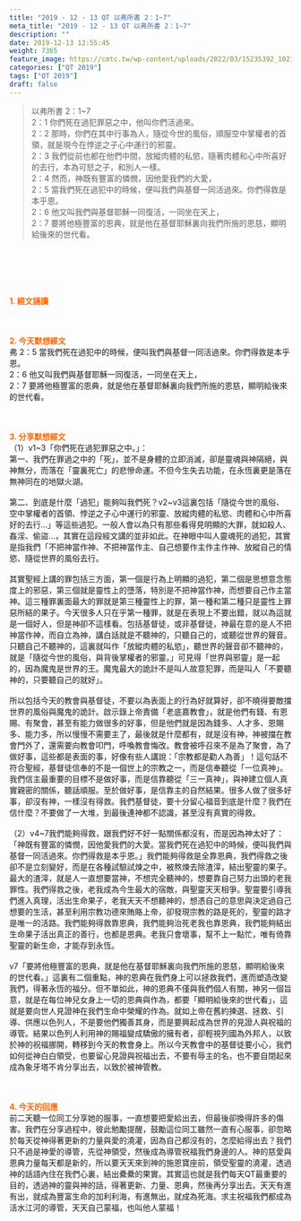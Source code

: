 ```yaml
---
title: "2019 - 12 - 13 QT 以弗所書 2：1~7"
meta_title: "2019 - 12 - 13 QT 以弗所書 2：1~7"
description: ""
date: 2019-12-13 12:55:45
weight: 7365
feature_image: https://cmtc.tw/wp-content/uploads/2022/03/15235392_10211799862337740_180693556567566654_o-1.webp
categories: ["QT 2019"]
tags: ["QT 2019"]
draft: false
---
```


<blockquote>以弗所書 2：1~7<br />
2：1 你們死在過犯罪惡之中，他叫你們活過來。<br />
2：2 那時，你們在其中行事為人，隨從今世的風俗，順服空中掌權者的首領，就是現今在悖逆之子心中運行的邪靈。<br />
2：3 我們從前也都在他們中間，放縱肉體的私慾，隨著肉體和心中所喜好的去行，本為可怒之子，和別人一樣。<br />
2：4 然而，神既有豐富的憐憫，因他愛我們的大愛，<br />
2：5 當我們死在過犯中的時候，便叫我們與基督一同活過來。你們得救是本乎恩。<br />
2：6 他又叫我們與基督耶穌一同復活，一同坐在天上，<br />
2：7 要將他極豐富的恩典，就是他在基督耶穌裏向我們所施的恩慈，顯明給後來的世代看。</blockquote><br />
&nbsp;<br />
<br />
&nbsp;<br />
<br />
<span style="color: #ff6600;"><strong>1. </strong><strong>經文誦讀</strong></span><br />
<br />
<span style="color: #ff6600;"><strong> </strong></span><br />
<br />
<span style="color: #ff6600;"><strong>2. 今天默想</strong><strong>經文<br />
</strong></span>弗 2：5 當我們死在過犯中的時候，便叫我們與基督一同活過來。你們得救是本乎恩。<br />
2：6 他又叫我們與基督耶穌一同復活，一同坐在天上，<br />
2：7 要將他極豐富的恩典，就是他在基督耶穌裏向我們所施的恩慈，顯明給後來的世代看。<br />
<br />
&nbsp;<br />
<br />
<span style="color: #ff6600;"><strong>3. 分享默想經文<br />
</strong></span>（1）v1~3「你們死在過犯罪惡之中。」：<br />
第一、我們在罪過之中的「死」，並不是身體的立即消滅，卻是靈魂與神隔絕，與神無分，而落在「靈裏死亡」的悲慘命運。不但今生失去功能，在永恆裏更是落在無神同在的地獄火湖。<br />
<br />
第二、到底是什麼「過犯」能夠叫我們死？v2~v3這裏包括「隨從今世的風俗、空中掌權者的首領、悖逆之子心中運行的邪靈、放縱肉體的私慾、肉體和心中所喜好的去行…」等這些過犯。一般人會以為只有那些看得見明顯的大罪，就如殺人、姦淫、偷盜…，其實在這段經文講的並非如此。在神眼中叫人靈魂死的過犯，其實是指我們「不把神當作神、不把神當作主、自己想要作主作主作神、放縱自己的情慾、隨從世界的風俗去行。<br />
<br />
其實聖經上講的罪包括三方面，第一個是行為上明顯的過犯，第二個是思想意念態度上的邪惡，第三個就是靈性上的墮落，特別是不把神當作神，而想要自己作主當神。這三種罪裏面最大的罪就是第三種靈性上的罪，第一種和第二種只是靈性上罪惡所結的果子。今天很多人只在乎第一種罪，就是在表現上不要出錯，就以為這就是一個好人，但是神卻不這樣看。包括基督徒，或非基督徒，神最在意的是人不把神當作神，而自立為神，講白話就是不聽神的，只聽自己的，或聽從世界的聲音。只聽自己不聽神的，這裏就叫作「放縱肉體的私慾」，聽世界的聲音卻不聽神的，就是「隨從今世的風俗，與背後掌權者的邪靈。」可見得「世界與邪靈」是一起的，因為魔鬼是世界的王。魔鬼最大的詭計不是叫人故意犯罪，而是叫人「不要聽神的，只要聽自己的就好」。<br />
<br />
所以包括今天的教會與基督徒，不要以為表面上的行為好就算好，卻不曉得要敵擋世界的風俗與魔鬼的詭計。啟示錄上帝責備「老底嘉教會」，就是他們有錢、有恩賜、有聚會，甚至有能力做很多的好事，但是他們就是因為錢多、人才多、恩賜多、能力多，所以慢慢不需要主了，最後就是什麼都有，就是沒有神，神被擋在教會門外了，還需要向教會叩門，呼喚教會悔改。教會被呼召來不是為了聚會，為了做好事，這些都是表面的事，好像有些人講說：「宗教都是勸人為善」！這句話不符合聖經，基督徒信奉的不是一個世上的宗教之一，而是信奉聽從「一位真神」。我們信主最重要的目標不是做好事，而是信靠聽從「三一真神」，與神建立個人真實親密的關係，聽話順服。至於做好事，是信靠主的自然結果。很多人做了很多好事，卻沒有神，一樣沒有得救。我們基督徒，要十分留心福音到底是什麼？我們在信什麼？不要做了一大堆，到最後連神都不認識，甚至沒有真實的得救。<br />
<br />
（2）v4~7我們能夠得救，跟我們好不好一點關係都沒有，而是因為神太好了：「神既有豐富的憐憫，因他愛我們的大愛。當我們死在過犯中的時候，便叫我們與基督一同活過來。你們得救是本乎恩。」我們能夠得救是全靠恩典，我們得救之後卻不是立刻變好，而是在各種試驗試煉之中，被熬煉去除渣滓，結出聖靈的果子。最大的渣滓，就是人一直想要當神，不想完全聽神的，想要靠自己努力出頭的老我罪性。我們得救之後，老我成為今生最大的宿敵，與聖靈天天相爭。聖靈要引導我們進入真理，活出生命果子，老我天天不想聽神的，想憑自己的意思與決定過自己想要的生活，甚至利用宗教功德來賄賂上帝，卻發現宗教的路是死的，聖靈的路才是唯一的活路。我們能夠得救靠恩典，我們能夠治死老我也靠恩典，我們能夠結出生命果子活出真正的善行，也都是恩典。老我只會壞事，幫不上一點忙，唯有倚靠聖靈的新生命，才能存到永恆。<br />
<br />
v7「要將他極豐富的恩典，就是他在基督耶穌裏向我們所施的恩慈，顯明給後來的世代看。」這裏有二個重點，神的恩典在我們身上可以拯救我們，進而塑造改變我們，得著永恆的福分。但不單如此，神的恩典不僅與我們個人有關，神另一個旨意，就是在每位神兒女身上一切的恩典與作為，都要「顯明給後來的世代看」，這就是要向世人見證神在我們生命中榮耀的作為。就如上帝在舊約揀選、拯救、引導、供應以色列人，不是要他們獨善其身，而是要興起成為世界的見證人與祝福的導管。結果以色列人利用神的賜福變成驕傲的擁有者，卻輕視列國為外邦人，以致於神的祝福挪開，轉移到今天的教會身上。所以今天教會中的基督徒要小心，我們如何從神白白領受，也要留心見證與祝福出去，不要有辱主的名，也不要自閉起來成為象牙塔不肯分享出去，以致於被神管教。<br />
<br />
<span style="color: #ff6600;"><strong> </strong></span><br />
<br />
<span style="color: #ff6600;"><strong>4. 今天的回應<br />
</strong></span>前二天聽一位同工分享她的服事，一直想要把愛給出去，但最後卻換得許多的傷害。我們在分享過程中，彼此勉勵提醒，鼓勵這位同工雖然一直有心服事，卻忽略於每天從神得著更新的力量與愛的澆灌，因為自己都沒有的，怎麼給得出去？我們只不過是神愛的導管，先從神領受，然後成為導管祝福我們身邊的人。神的慈愛與恩典力量每天都是新的，所以要天天來到神的施恩寶座前，領受聖靈的澆灌，透過神的話語內住在我們心裏，結出纍纍的果實。其實這也就是我們每天QT最重要的目的，透過神的靈與神的話，得著更新、力量、恩典，然後再分享出去。天天有進有出，就成為豐富生命的加利利海，有進無出，就成為死海。求主祝福我們都成為活水江河的導管，天天自己蒙福，也叫他人蒙福！<br />
<br />
&nbsp;
        